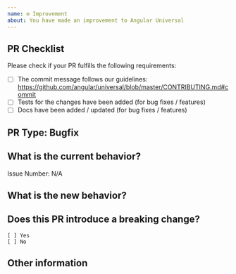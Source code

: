 ```yaml
---
name: ⚙ Improvement
about: You have made an improvement to Angular Universal
---
```


## PR Checklist

Please check if your PR fulfills the following requirements:

- [ ] The commit message follows our guidelines: https://github.com/angular/universal/blob/master/CONTRIBUTING.md#commit
- [ ] Tests for the changes have been added (for bug fixes / features)
- [ ] Docs have been added / updated (for bug fixes / features)

## PR Type: Bugfix

## What is the current behavior?

<!-- Please describe the current behavior that you are modifying, or link to a relevant issue. -->

Issue Number: N/A

## What is the new behavior?

## Does this PR introduce a breaking change?

```
[ ] Yes
[ ] No
```

<!-- If this PR contains a breaking change, please describe the impact and migration path for existing applications below. -->

## Other information
